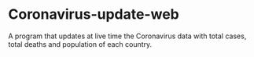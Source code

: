 # Coronavirus-update-web
A program that updates at live time the Coronavirus data with total cases, total deaths and population of each country.

